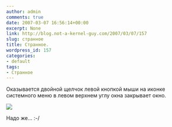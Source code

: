```yaml
---
author: admin
comments: true
date: 2007-03-07 16:56:14+00:00
excerpt: None
link: http://blog.not-a-kernel-guy.com/2007/03/07/157
slug: странное
title: Странное.
wordpress_id: 157
categories:
- default
tags:
- Странное
---
```


Оказывается двойной щелчок левой кнопкой мыши на иконке системного меню в левом верхнем углу окна закрывает окно. 

![](http://blog.not-a-kernel-guy.com/wp-content/uploads/2007/03/dblclick.png)

Надо же... :-/
